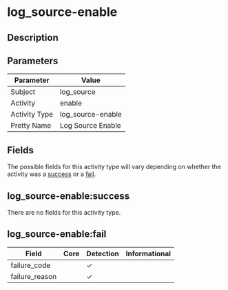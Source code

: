 log_source-enable
=================

Description
-----------


Parameters
----------
| Parameter     | Value             |
| ------------- | ----------------- |
| Subject       | log_source        |
| Activity      | enable            |
| Activity Type | log_source-enable |
| Pretty Name   | Log Source Enable |


Fields
------

The possible fields for this activity type will vary depending on whether the activity was a [success](#log_source-enablesuccess) or a [fail](#log_source-enablefail).


log_source-enable:success
-------------------------

There are no fields for this activity type.


log_source-enable:fail
----------------------

| Field          | Core | Detection | Informational |
| -------------- | ---- | --------- | ------------- |
| failure_code   |      | &#10003;  |               |
| failure_reason |      | &#10003;  |               |
